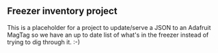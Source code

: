 ## Freezer inventory project
This is a placeholder for a project to update/serve a JSON to an Adafruit MagTag so we have an up to date list of what's in the freezer instead of trying to dig through it. :-)

